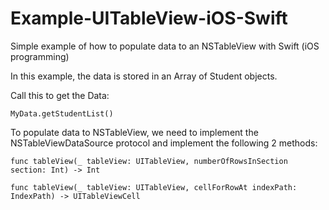 # Example-UITableView-iOS-Swift
Simple example of how to populate data to an NSTableView with Swift (iOS programming)

In this example, the data is stored in an Array of Student objects.

Call this to get the Data:
```
MyData.getStudentList()
```
To populate data to NSTableView, we need to implement the NSTableViewDataSource protocol and implement the following 2 methods:
```
func tableView(_ tableView: UITableView, numberOfRowsInSection section: Int) -> Int

func tableView(_ tableView: UITableView, cellForRowAt indexPath: IndexPath) -> UITableViewCell
```
